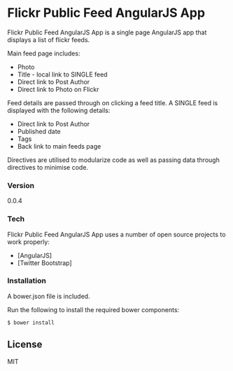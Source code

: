# Flickr Public Feed AngularJS App

Flickr Public Feed AngularJS App is a single page AngularJS app that displays a list of flickr feeds.

Main feed page includes:

  - Photo
  - Title - local link to SINGLE feed
  - Direct link to Post Author
  - Direct link to Photo on Flickr 


Feed details are passed through on clicking a feed title. A SINGLE feed is displayed with the following details:

  - Direct link to Post Author
  - Published date
  - Tags
  - Back link to main feeds page


Directives are utilised to modularize code as well as passing data through directives to minimise code. 

### Version
0.0.4

### Tech

Flickr Public Feed AngularJS App uses a number of open source projects to work properly:

* [AngularJS]
* [Twitter Bootstrap]


### Installation

A bower.json file is included.

Run the following to install the required bower components:

```sh
$ bower install
```

License
----

MIT